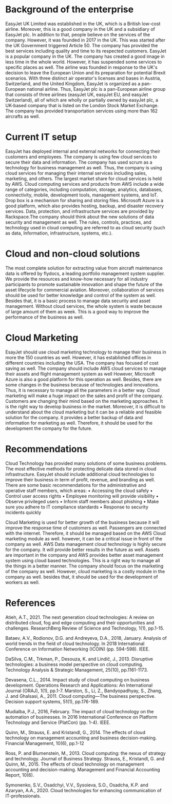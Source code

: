 # Background of the enterprise

EasyJet UK Limited was established in the UK, which is a British low-cost airline. Moreover, this is a good company in the UK and a subsidiary of EasyJet plc. In addition to that, people believe on the services of the company. However, it was founded in 2017 in the UK. This was started after the UK Government triggered Article 50. The company has provided the best services including quality and time to its respected customers. EasyJet is a popular company in the UK. The company has created a good image in less time in the whole world. However, it has suspended some services to specific places as well. The airline was founded in response to the UK's decision to leave the European Union and its preparation for potential Brexit scenarios. With three distinct air operator's licenses and bases in Austria, Switzerland, and the United Kingdom, EasyJet is organized as a pan-European national airline. Thus, EasyJet plc is a pan-European airline group that consists of three airlines (easyJet UK, easyJet EU, and easyJet Switzerland), all of which are wholly or partially owned by easyJet plc, a UK-based company that is listed on the London Stock Market Exchange. The company has provided transportation services using more than 162 aircrafts as well. 

# Current IT setup

EasyJet has deployed internal and external networks for connecting their customers and employees. The company is using few cloud services to secure their data and information. The company has used scrum as a technology for business management as well. Thus, the company is using cloud services for managing their internal services including sales, marketing, and others. 
The largest market share for cloud services is held by AWS. Cloud computing services and products from AWS include a wide range of categories, including computation, storage, analytics, databases, connectivity, mobile, development tools, management systems, and IoT. Drop box is a mechanism for sharing and storing files. Microsoft Azure is a good platform, which also provides hosting, backup, and disaster recovery services. Data, protection, and infrastructure services are provided by Rackspace.The company should think about the new solutions of data security and management as well. The rules, controls, practices, and technology used in cloud computing are referred to as cloud security (such as data, Information, infrastructure, systems, etc.).

# Cloud and non-cloud solutions

The most complete solution for extracting value from aircraft maintenance data is offered by flydocs, a leading portfolio management system supplier. We provide the resources and know-how necessary for all industry participants to promote sustainable innovation and shape the future of the asset lifecycle for commercial aviation. Moreover, collaboration of services should be used for better knowledge and control of the system as well. Besides that, it is a basic process to manage data security and asset management. Without cloud services, the whole system is waste because of large amount of them as week. This is a good way to improve the performance of the business as well.   

# Cloud Marketing 

EsayJet should use cloud marketing technology to manage their business in more the 150 countries as well. However, it has established offices in different countries including the USA. The company has focused of cost saving as well. 
The company should include AWS cloud services to manage their assets and flight management system as well However, Microsoft Azure is also a good platform for this operation as well. Besides, there are some changes in the business because of technologies and innovations. Thus, it is necessary to manage all the parameters in a better way. 
Cloud marketing will make a huge impact on the sales and profit of the company. Customers are changing their mind based on the marketing approaches. It is the right way to develop business in the market. Moreover, it is difficult to understand about the cloud marketing but it can be a reliable and feasible solution for the company. it provides a better backup of data and information for marketing as well. Therefore, it should be used for the development the company for the future.

# Recommendations

Cloud Technology has provided many solutions of some business problems. The most effective methods for protecting delicate data stored in cloud infrastructure. EasyJet should include additional cloud technologies to improve their business in term of profit, revenue, and branding as well. There are some basic recommendations for the administrative and operative staff members, which areas:
•	Accessing the cloud safely
•	Control user access rights
•	Employee monitoring will provide visibility
•	Observe privileged users
•	Inform staff members about phishing
•	Make sure you adhere to IT compliance standards
•	Response to security incidents quickly

Cloud Marketing is used for better growth of the business because it will improve the response time of customers as well. Passengers are connected with the internet. Therefore, it should be managed based on the AWS Cloud marketing module as well. however, it can be a critical issue in front of the company as well. AWS Data management cloud technology is highly secure for the company. It will provide better results in the future as well. Assets are important in the company and AWS provides better asset management system using cloud based technologies. This is a right way to manage all the things in a better manner. The company should focus on the marketing of the company as well. However, cloud marketing is a costly module in the company as well. besides that, it should be used for the development of workers as well.  

# References 

Atieh, A.T., 2021. The next generation cloud technologies: A review on distributed cloud, fog and edge computing and their opportunities and challenges. ResearchBerg Review of Science and Technology, 1(1), pp.1-15.

Bataev, A.V., Rodionov, D.G. and Andreyeva, D.A., 2018, January. Analysis of world trends in the field of cloud technology. In 2018 International Conference on Information Networking (ICOIN) (pp. 594-598). IEEE.

DaSilva, C.M., Trkman, P., Desouza, K. and Lindič, J., 2013. Disruptive technologies: a business model perspective on cloud computing. Technology Analysis & Strategic Management, 25(10), pp.1161-1173.

Devasena, C.L., 2014. Impact study of cloud computing on business development. Operations Research and Applications: An International Journal (ORAJ), 1(1), pp.1-7.
Marston, S., Li, Z., Bandyopadhyay, S., Zhang, J. and Ghalsasi, A., 2011. Cloud computing—The business perspective. Decision support systems, 51(1), pp.176-189.

Mudialba, P.J., 2016, February. The impact of cloud technology on the automation of businesses. In 2016 International Conference on Platform Technology and Service (PlatCon) (pp. 1-4). IEEE.

Quinn, M., Strauss, E. and Kristandl, G., 2014. The effects of cloud technology on management accounting and business decision-making. Financial Management, 10(6), pp.1-12

Ross, P. and Blumenstein, M., 2013. Cloud computing: the nexus of strategy and technology. Journal of Business Strategy.
Strauss, E., Kristandl, G. and Quinn, M., 2015. The effects of cloud technology on management accounting and decision-making. Management and Financial Accounting Report, 10(6).

Symonenko, S.V., Osadchyi, V.V., Sysoieva, S.O., Osadcha, K.P. and Azaryan, A.A., 2020. Cloud technologies for enhancing communication of IT-professionals.
